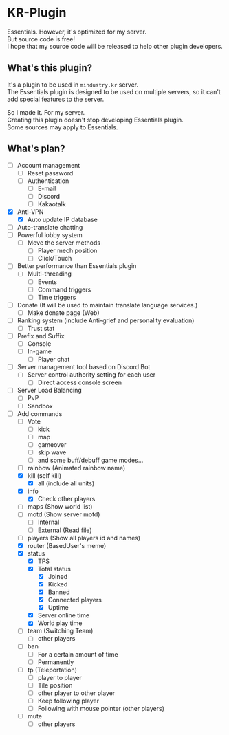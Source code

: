# KR-Plugin
Essentials. However, it's optimized for my server.<br>
But source code is free!<br>
I hope that my source code will be released to help other plugin developers.

## What's this plugin?
It's a plugin to be used in ``mindustry.kr`` server.<br>
The Essentials plugin is designed to be used on multiple servers, so it can't add special features to the server.

So I made it. For my server.<br>
Creating this plugin doesn't stop developing Essentials plugin.<br>
Some sources may apply to Essentials.

## What's plan?
- [ ] Account management
  - [ ] Reset password
  - [ ] Authentication
    - [ ] E-mail
    - [ ] Discord
    - [ ] Kakaotalk
- [x] Anti-VPN
  - [x] Auto update IP database
- [ ] Auto-translate chatting
- [ ] Powerful lobby system
  - [ ] Move the server methods
    - [ ] Player mech position
    - [ ] Click/Touch
- [ ] Better performance than Essentials plugin
  - [ ] Multi-threading
    - [ ] Events
    - [ ] Command triggers
    - [ ] Time triggers
- [ ] Donate (It will be used to maintain translate language services.)
  - [ ] Make donate page (Web)
- [ ] Ranking system (include Anti-grief and personality evaluation)
  - [ ] Trust stat
- [ ] Prefix and Suffix
  - [ ] Console
  - [ ] In-game
    - [ ] Player chat
- [ ] Server management tool based on Discord Bot
  - [ ] Server control authority setting for each user
    - [ ] Direct access console screen
- [ ] Server Load Balancing
  - [ ] PvP
  - [ ] Sandbox
- [ ] Add commands
  - [ ] Vote
    - [ ] kick
    - [ ] map
    - [ ] gameover
    - [ ] skip wave
    - [ ] and some buff/debuff game modes...
  - [ ] rainbow (Animated rainbow name)
  - [x] kill (self kill)
    - [x] all (include all units)
  - [x] info
    - [x] Check other players
  - [ ] maps (Show world list)
  - [ ] motd (Show server motd)
    - [ ] Internal
    - [ ] External (Read file)
  - [ ] players (Show all players id and names)
  - [x] router (BasedUser's meme)
  - [x] status
    - [x] TPS
    - [x] Total status
      - [x] Joined
      - [x] Kicked
      - [x] Banned
      - [x] Connected players
      - [x] Uptime
    - [x] Server online time
    - [x] World play time
  - [ ] team (Switching Team)
    - [ ] other players
  - [ ] ban
    - [ ] For a certain amount of time
    - [ ] Permanently
  - [ ] tp (Teleportation)
    - [ ] player to player
    - [ ] Tile position
    - [ ] other player to other player
    - [ ] Keep following player
    - [ ] Following with mouse pointer (other players)
  - [ ] mute
    - [ ] other players